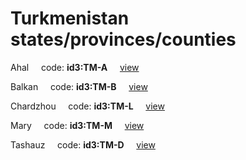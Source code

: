 # Turkmenistan states/provinces/counties
Ahal&nbsp;&nbsp;&nbsp;&nbsp;&nbsp;code: **id3:TM-A**&nbsp;&nbsp;&nbsp;&nbsp;&nbsp;[view](../export/geojson/medium/id3/tm/a.geojson)&nbsp;&nbsp;&nbsp;&nbsp;&nbsp;


Balkan&nbsp;&nbsp;&nbsp;&nbsp;&nbsp;code: **id3:TM-B**&nbsp;&nbsp;&nbsp;&nbsp;&nbsp;[view](../export/geojson/medium/id3/tm/b.geojson)&nbsp;&nbsp;&nbsp;&nbsp;&nbsp;


Chardzhou&nbsp;&nbsp;&nbsp;&nbsp;&nbsp;code: **id3:TM-L**&nbsp;&nbsp;&nbsp;&nbsp;&nbsp;[view](../export/geojson/medium/id3/tm/l.geojson)&nbsp;&nbsp;&nbsp;&nbsp;&nbsp;


Mary&nbsp;&nbsp;&nbsp;&nbsp;&nbsp;code: **id3:TM-M**&nbsp;&nbsp;&nbsp;&nbsp;&nbsp;[view](../export/geojson/medium/id3/tm/m.geojson)&nbsp;&nbsp;&nbsp;&nbsp;&nbsp;


Tashauz&nbsp;&nbsp;&nbsp;&nbsp;&nbsp;code: **id3:TM-D**&nbsp;&nbsp;&nbsp;&nbsp;&nbsp;[view](../export/geojson/medium/id3/tm/d.geojson)&nbsp;&nbsp;&nbsp;&nbsp;&nbsp;

